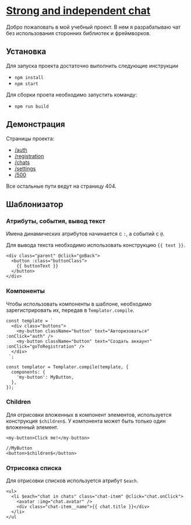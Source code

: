 # [Strong and independent chat](https://strong-chat.herokuapp.com/auth)

Добро пожаловать в мой учебный проект. В нем я разрабатываю чат без использования сторонних библиотек и фреймворков.

## Установка

Для запуска проекта достаточно выполнить следующие инструкции
- `npm install`
- `npm start`

Для сборки проета необходимо запустить команду:
- `npm run build`

## Демонстрация

Страницы проекта:

- [/auth](https://strong-chat.herokuapp.com/auth)
- [/registration](https://strong-chat.herokuapp.com/registration)
- [/chats](https://strong-chat.herokuapp.com/chats)
- [/settings](https://strong-chat.herokuapp.com/settings)
- [/500](https://strong-chat.herokuapp.com/500)

Все остальные пути ведут на страницу 404.

## Шаблонизатор
### Атрибуты, события, вывод текст

Имена динамических атрибутов начинается с `:`, а событий с `@`.

Для вывода текста необходимо использовать конструкцию `{{ text }}`.

    <div class="parent" @click="goBack">
      <button :class="buttonClass">
        {{ buttonText }}
      </button>
    </div>
### Компоненты

Чтобы использовать компоненты в шаблоне, необходимо зарегистрировать их, передав в `Templator.compile`.

    const template = `
      <div class="buttons">
        <my-button className="button" text="Авторизоваться" :onClick="auth" />
        <my-button className="button" text="Создать аккаунт" :onClick="goToRegistration" />
      </div>
     `;
     
    const templator = Templator.compile(template, {
      components: {
        'my-button': MyButton,
      },
    });
### Children

Для отрисовки вложенных в компонент элементов, используется конструкция `$children$`. У компонента может быть только один вложенный элемент.

    <my-button>Click me!</my-button>
    
    //MyButton
    <button>$children$</button>
    
### Отрисовка списка

Для отрисовки списков используется атрибут `$each`.

    <ul>
      <li $each="chat in chats" class="chat-item" @click="chat.onClick">
        <avatar :img="chat.avatar" />
        <div class="chat-item__name">{{ chat.title }}</div>
      </li>
    </ul

